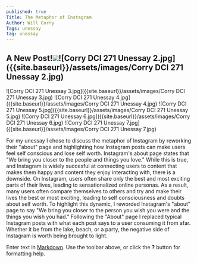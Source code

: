 ```yaml
---
published: true
Title: The Metaphor of Instagram
Author: Will Corry
Tags: unessay
tag: unessay
---
```

## A New Post!![]({{site.baseurl}}/assets/images/Corry%20DCI%20271%20Unessay%20.jpg)![Corry DCI 271 Unessay 2.jpg]({{site.baseurl}}/assets/images/Corry DCI 271 Unessay 2.jpg)
![Corry DCI 271 Unessay 3.jpg]({{site.baseurl}}/assets/images/Corry DCI 271 Unessay 3.jpg)
![Corry DCI 271 Unessay 4.jpg]({{site.baseurl}}/assets/images/Corry DCI 271 Unessay 4.jpg)
![Corry DCI 271 Unessay 5.jpg]({{site.baseurl}}/assets/images/Corry DCI 271 Unessay 5.jpg)
![Corry DCI 271 Unessay 6.jpg]({{site.baseurl}}/assets/images/Corry DCI 271 Unessay 6.jpg)
![Corry DCI 271 Unessay 7.jpg]({{site.baseurl}}/assets/images/Corry DCI 271 Unessay 7.jpg)


For my unessay I chose to discuss the metaphor of Instagram by reworking their "about" page and highlighting how Instagram posts can make users feel self conscious and lose self worth. Instagram's about page states that "We bring you closer to the people and things you love." While this is true, and Instagram is widely succesful at connecting users to content that makes them happy and content they enjoy interacting with, there is a downside. On Instagram, users often share only the best and most exciting parts of their lives, leading to sensationalized online personas. As a result, many users often compare themselves to others and try and make their lives the best or most exciting, leading to self consciousness and doubts about self worth. To highlight this dynamic, I reworded Instagram's "about" page to say "We bring you closer to the person you wish you were and the things you wish you had." Following the "About" page I replaced typical Instagram posts with what each post says to a user consuming it from afar. Whether it be from the lake, beach, or a party, the negative side of Instagram is worth being brought to light.  

Enter text in [Markdown](http://daringfireball.net/projects/markdown/). Use the toolbar above, or click the **?** button for formatting help.
